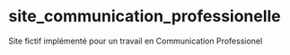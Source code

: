 # site_communication_professionelle

Site fictif implémenté pour un travail en Communication Professionel
